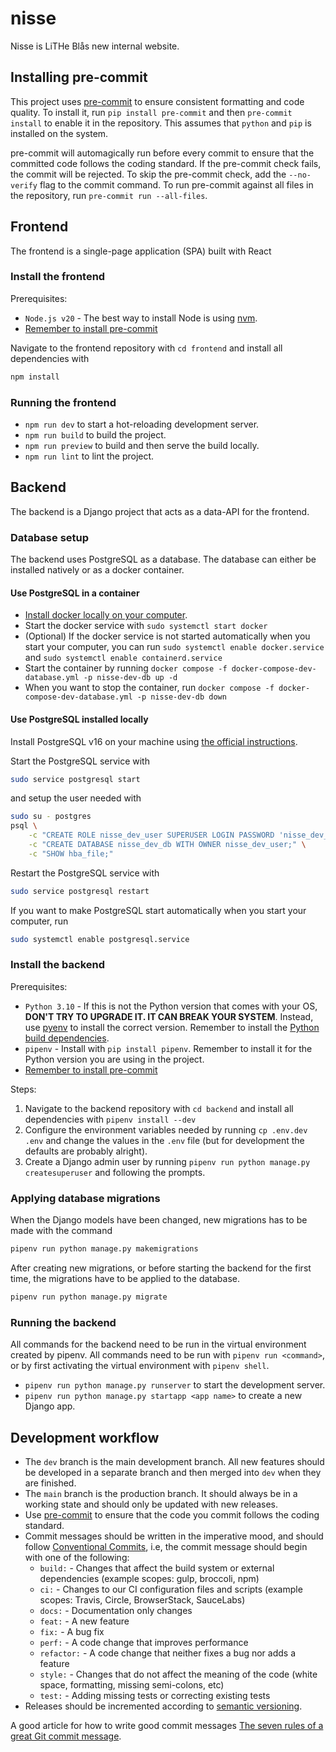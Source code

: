 # nisse

Nisse is LiTHe Blås new internal website.

## Installing pre-commit

This project uses [pre-commit](https://pre-commit.com/) to ensure consistent
formatting and code quality. To install it, run `pip install pre-commit` and
then `pre-commit install` to enable it in the repository. This assumes that
`python` and `pip` is installed on the system.

pre-commit will automagically run before every commit to ensure that the
committed code follows the coding standard. If the pre-commit check fails, the
commit will be rejected. To skip the pre-commit check, add the `--no-verify`
flag to the commit command. To run pre-commit against all files in the
repository, run `pre-commit run --all-files`.

## Frontend

The frontend is a single-page application (SPA) built with React

### Install the frontend

Prerequisites:

- `Node.js v20` - The best way to install Node is using
  [nvm](https://github.com/nvm-sh/nvm).
- [Remember to install pre-commit](#installing-pre-commit)

Navigate to the frontend repository with `cd frontend` and install all
dependencies with

```bash
npm install
```

### Running the frontend

- `npm run dev` to start a hot-reloading development server.
- `npm run build` to build the project.
- `npm run preview` to build and then serve the build locally.
- `npm run lint` to lint the project.

## Backend

The backend is a Django project that acts as a data-API for the frontend.

### Database setup

The backend uses PostgreSQL as a database. The database can either be installed
natively or as a docker container.

#### Use PostgreSQL in a container

- [Install docker locally on your computer](https://docs.docker.com/engine/install/).
- Start the docker service with `sudo systemctl start docker`
- (Optional) If the docker service is not started automatically when you start
  your computer, you can run `sudo systemctl enable docker.service` and
  `sudo systemctl enable containerd.service`
- Start the container by running
  `docker compose -f docker-compose-dev-database.yml -p nisse-dev-db up -d`
- When you want to stop the container, run
  `docker compose -f docker-compose-dev-database.yml -p nisse-dev-db down`

#### Use PostgreSQL installed locally

Install PostgreSQL v16 on your machine using
[the official instructions](https://www.postgresql.org/download/).

Start the PostgreSQL service with

```bash
sudo service postgresql start
```

and setup the user needed with

```bash
sudo su - postgres
psql \
    -c "CREATE ROLE nisse_dev_user SUPERUSER LOGIN PASSWORD 'nisse_dev_password';" \
    -c "CREATE DATABASE nisse_dev_db WITH OWNER nisse_dev_user;" \
    -c "SHOW hba_file;"
```

Restart the PostgreSQL service with

```bash
sudo service postgresql restart
```

If you want to make PostgreSQL start automatically when you start your
computer, run

```bash
sudo systemctl enable postgresql.service
```

### Install the backend

Prerequisites:

- `Python 3.10` - If this is not the Python version that comes with your OS,
  **DON'T TRY TO UPGRADE IT. IT CAN BREAK YOUR SYSTEM**. Instead, use
  [pyenv](https://github.com/pyenv/pyenv) to install the correct version.
  Remember to install the [Python build
  dependencies](https://github.com/pyenv/pyenv#install-python-build-dependencies).
- `pipenv` - Install with `pip install pipenv`. Remember to install it for the
  Python version you are using in the project.
- [Remember to install pre-commit](#installing-pre-commit)

Steps:

1. Navigate to the backend repository with `cd backend` and install all
   dependencies with `pipenv install --dev`
1. Configure the environment variables needed by running `cp .env.dev .env` and
   change the values in the `.env` file (but for development the defaults are
   probably alright).
1. Create a Django admin user by running
   `pipenv run python manage.py createsuperuser`
   and following the prompts.

### Applying database migrations

When the Django models have been changed, new migrations has to be made with
the command

```bash
pipenv run python manage.py makemigrations
```

After creating new migrations, or before starting the backend for the first
time, the migrations have to be applied to the database.

```bash
pipenv run python manage.py migrate
```

### Running the backend

All commands for the backend need to be run in the virtual environment created
by pipenv. All commands need to be run with `pipenv run <command>`, or by first
activating the virtual environment with `pipenv shell`.

- `pipenv run python manage.py runserver` to start the development server.
- `pipenv run python manage.py startapp <app name>` to create a new Django app.

## Development workflow

- The `dev` branch is the main development branch. All new features should be
  developed in a separate branch and then merged into `dev` when they are
  finished.
- The `main` branch is the production branch. It should always be in a working
  state and should only be updated with new releases.
- Use [pre-commit](#installing-pre-commit) to ensure that the code you commit
  follows the coding standard.
- Commit messages should be written in the imperative mood, and should follow
  [Conventional Commits](https://www.conventionalcommits.org/), i.e, the commit
  message should begin with one of the following:
    - `build:` - Changes that affect the build system or external dependencies
      (example scopes: gulp, broccoli, npm)
    - `ci:` - Changes to our CI configuration files and scripts (example
      scopes: Travis, Circle, BrowserStack, SauceLabs)
    - `docs:` - Documentation only changes
    - `feat:` - A new feature
    - `fix:` - A bug fix
    - `perf:` - A code change that improves performance
    - `refactor:` - A code change that neither fixes a bug nor adds a feature
    - `style:` - Changes that do not affect the meaning of the code (white
      space, formatting, missing semi-colons, etc)
    - `test:` - Adding missing tests or correcting existing tests
- Releases should be incremented according to [semantic
  versioning](https://semver.org/).

A good article for how to write good commit messages [The seven rules of a
great Git commit
message](https://chris.beams.io/posts/git-commit/#seven-rules).
